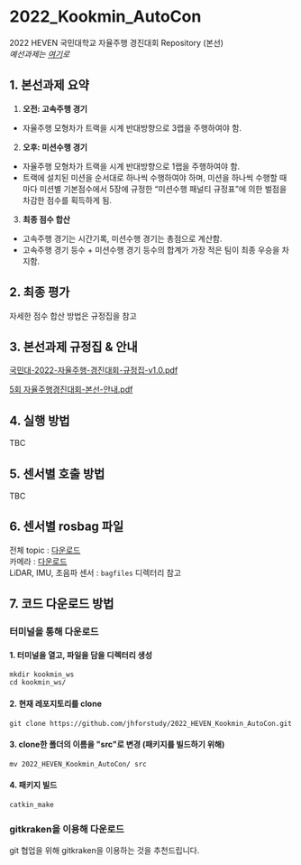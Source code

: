 # 2022_Kookmin_AutoCon

2022 HEVEN 국민대학교 자율주행 경진대회 Repository (본선)<br>
*예선과제는 [여기](https://github.com/jhforstudy/2022_HEVEN_Kookmin_AutoCon_YS)로*

## 1. 본선과제 요약

1) **오전: 고속주행 경기**<br>
* 자율주행 모형차가 트랙을 시계 반대방향으로 3랩을 주행하여야 함.

2) **오후: 미션수행 경기**<br>
* 자율주행 모형차가 트랙을 시계 반대방향으로 1랩을 주행하여야 함.
* 트랙에 설치된 미션을 순서대로 하나씩 수행하여야 하며, 미션을 하나씩
수행할 때마다 미션별 기본점수에서 5장에 규정한 “미션수행 패널티
규정표”에 의한 벌점을 차감한 점수를 획득하게 됨. 

3) **최종 점수 합산**<br>
* 고속주행 경기는 시간기록, 미션수행 경기는 총점으로 계산함.
* 고속주행 경기 등수 + 미션수행 경기 등수의 합계가 가장 적은 팀이 최종
우승을 차지함. 

## 2. 최종 평가

자세한 점수 합산 방법은 규정집을 참고

## 3. 본선과제 규정집 & 안내

[국민대-2022-자율주행-경진대회-규정집-v1.0.pdf](https://github.com/jhforstudy/2022_HEVEN_Kookmin_AutoCon/files/9040245/-2022-.-.-.-v1.0.pdf)

[5회 자율주행경진대회-본선-안내.pdf](https://github.com/jhforstudy/2022_HEVEN_Kookmin_AutoCon/files/9040246/5.-.-.pdf)

## 4. 실행 방법

TBC

## 5. 센서별 호출 방법

TBC

## 6. 센서별 rosbag 파일

전체 topic : [다운로드](https://drive.google.com/file/d/1zYe41KHswYv624GXP2kvyO-sSJY2vfbh/view?usp=sharing)<br>
카메라 : [다운로드](https://drive.google.com/file/d/19e_oFJ1TOnnhaJg_sLq5L76Wk2-rTS7m/view?usp=sharing)<br>
LiDAR, IMU, 초음파 센서 : ``bagfiles`` 디렉터리 참고

## 7. 코드 다운로드 방법
### 터미널을 통해 다운로드
#### 1. 터미널을 열고, 파일을 담을 디렉터리 생성
```
mkdir kookmin_ws
cd kookmin_ws/
```

#### 2. 현재 레포지토리를 clone
```
git clone https://github.com/jhforstudy/2022_HEVEN_Kookmin_AutoCon.git
```

#### 3. clone한 폴더의 이름을 "src"로 변경 (패키지를 빌드하기 위해)
```
mv 2022_HEVEN_Kookmin_AutoCon/ src
```

#### 4. 패키지 빌드
```
catkin_make
```

### gitkraken을 이용해 다운로드
git 협업을 위해 gitkraken을 이용하는 것을 추천드립니다.
